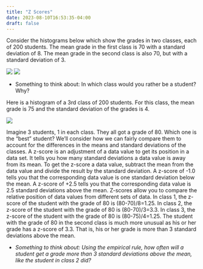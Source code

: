 ```yaml
---
title: "Z Scores"
date: 2023-08-10T16:53:35-04:00
draft: false
---
```


Consider the histograms below which show the grades in two classes, each of 200 students. The mean grade in the first class is 70 with a standard deviation of 8. The mean grade in the second class is also 70, but with a standard deviation of 3.

![](../../../img/class1hist.png)
![](../../../img/class2hist.png)


- Something to think about: In which class would you rather be a student? Why?

Here is a histogram of a 3rd class of 200 students. For this class, the mean grade is 75 and the standard deviation of the grades is 4.

![](../../../img/class3hist.png)


Imagine 3 students, 1 in each class.  They all got a grade of 80. Which one is the “best” student? We’ll consider how we can fairly compare them to account for the differences in the means and standard deviations of the classes. A z-score is an adjustment of a data value to get its position in a data set. It tells you how many standard deviations a data value is away from its mean. To get the z-score a data value, subtract the mean from the data value and divide the result by the standard deviation. A z-score of -1.0 tells you that the corresponding data value is one standard deviation below the mean. A z-score of +2.5 tells you that the corresponding data value is 2.5 standard deviations above the mean. Z-scores allow you to compare the relative position of data values from different sets of data. In class 1, the z-score of the student with the grade of 80 is (80-70)/8=1.25. In class 2, the z-score of the student with the grade of 80 is (80-70)/3=3.3. In class 3, the z-score of the student with the grade of 80 is (80-75)/4=1.25. The student with the grade of 80 in the second class is much more unusual as his or her grade has a z-score of 3.3. That is, his or her grade is more than 3 standard deviations above the mean.

- *Something to think about: Using the empirical rule, how often will a student get a grade more than 3 standard deviations above the mean, like the student in class 2 did?*
